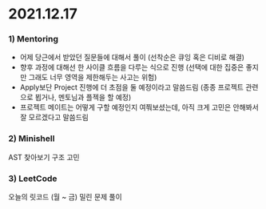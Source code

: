 # 2021.12.17

### 1) Mentoring
* 어제 당근에서 받았던 질문들에 대해서 풀이 (선착순은 큐잉 혹은 디비로 해결)
* 향후 과정에 대해선 한 사이클 흐름을 다루는 식으로 진행 (선택에 대한 집중은 좋지만 그래도 너무 영역을 제한해두는 사고는 위험)
* Apply보단 Project 진행에 더 초점을 둘 예정이라고 말씀드림 (종종 프로젝트 관련으로 뵙거나, 멘토님과 플젝을 할 예정)
* 프로젝트 메이트는 어떻게 구할 예정인지 여쭤보셨는데, 아직 크게 고민은 안해봐서 잘 모르겠다고 말씀드림

### 2) Minishell
AST 찾아보기
구조 고민

### 3) LeetCode
오늘의 릿코드 (월 ~ 금) 밀린 문제 풀이
